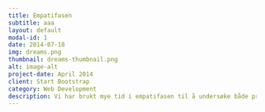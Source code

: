 ```yaml
---
title: Empatifasen
subtitle: aaa
layout: default
modal-id: 1
date: 2014-07-18
img: dreams.png
thumbnail: dreams-thumbnail.png
alt: image-alt
project-date: April 2014
client: Start Bootstrap
category: Web Development
description: Vi har brukt mye tid i empatifasen til å undersøke både problemstilling rundt mye stillesitting og problemstilling rundt overvekt. Omtrent midtveis ble det klart for oss at det ikke lar seg gjøre å kun bruke aktivitet til å gå ned i vekt, man må også endre kosthold og livsstil. Barneovervektsproblemstillingen ble for stor og kompleks – den lot seg ikke avgrense; her må man se på både det fysiske og det psykiske, det omkringliggende og kosthold. Vi ble enige om å endre fokus til å arbeide med et forebyggende prosjekt der vi skulle utvikle en bevegelsesmotivator for alle barn gjennom bruk av gamification. Vi har også brukt tid på å undersøke fenomenet gamification – hvorfor dette kan være et fint virkemiddel for å få barn til å være i aktivitet. <h5>En rundtur i nabolaget — med test av lekestativ </h5> Øyvind tok seg en runde i nabolaget for å se på uteaktivitet blant barn og unge. På turen var han innom en liten lekeplass i Nedre Lønborg – ingen barn eller voksne, Bimbobakken – ingen barn eller voksne, Helleneset friluftsområde – ingen barn eller voksne, Lønborg ballbinge – ingen barn eller voksne, Hellebakken Barnehage – ingen barn eller voksne, Hellen skole – en gutt spiller fotball alene, Stemmemyren Idrettspark – mange barn, unge, voksne, Øyjorden barnehage – ingen barn eller voksne, Øvre Hellen friluftsområde – noen voksne turgåere. <br><br>Alle ungene er i Stemmemyren idrettspark, der det er gratis tilbud for barn gjennom vinteren. Det er flest gutter i aktivitet, og mange aktiviteter om hverandre. Jenter i tenårene er aktivitetsledere. Foreldrene ser på eller deltar. Det selges vafler. <br><br> Øyvind snakker med gutten som spilte fotball alene; Han hadde spilt med en kompis en times tid før kompisen måtte gå hjem. Han liker å spille i ballbingen, den er lett tilgjengelig og man treffer som regel noen å spille med. Han liker å spille data eller leke med andre leker hjemme, men liker best fotball. Etterhvert kommer en far med to sønner. Faren forteller at guttene har fått en PS, men han bestemmer hvor mye de får spille. De blir fort hektet. De får ikke spille voldsspill, det går i FIFA. Nesten alle guttene på skolen spiller fotball, det er få andre valg i området. <br> <br> Øyvind tester slengdissen i Bimboparken, og holdt på å delje i treet. Den var dårlig sikret og ukomfortabel, testet lekeapparater ved Hellebakken barnehage som var helt ok, testet storhusken ved Hellen skole og disse/sklie ved Øvre Hellen friluftsområde. <br><br><i><strong>Hovedlæring:</strong> lekeplassene er tomme. Der det er barn, er det organisert i idrettshall</i><br><br> <h5>Observasjoner ved Skogvåg SFO — jeg er tung altså…</h5> Vi fikk delta på en filmkveld ved Skogvåg SFO der barna skulle være med på å lage alternativt, sunt kinosnop. I løpet av kvelden skulle man se på en film om aktivitetsspillet «Hvalen Våge», få gode innspill til sunt snop og bli intervjuet om aktivitet og kosthold. Barna er i alderen seks til ti år, fordelt jevnt mellom jenter og gutter. Barna liker sunt snop, men foretrekker vanlig snop. <br><br> Barna liker helt klart å være i bevegelse, etter filmen vil de arrangere dansekonkurranse. De vet hvorfor de bør velge frukt, fordi det er sunt og man får muskler av det. De liker kino fordi man får kinosnop og fordi det er stille og rolig der. De liker dataspill fordi det er mye å velge mellom og fordi man kan bygge ting. De liker best å leke inne fordi de kan leke med voksne, det er flere ting å gjøre og det er rolig. De liker å leke ute fordi det er stor plass, men de syns det er kjedeligere ute og de kan bli skitne. <br><br><i><strong>Hovedlæring:</strong> barn vet hva som er bra for dem, de er klar over egen størrelse og de liker at de selv kan velge mellom fart og ro.</i><br><br> <h5>Innblikk i gamification </h5>I slutten av mai deltok vi på et Gamification-seminar initiert av Universitetet i Bergen. På seminaret deltok fem foredragsholdere som på ulike måter arbeider med gamification. Sebastian Deterding fra Northeastern University, Boston, forteller at flere store bedrifter har endret fokus fra produkt og bruk til motivasjon for bruk og involvering. De vil ikke bygge bedre produkter, men skape bedre brukere av produktene. Gøy er bare et annet ord for læring. Folk har ikke bare fysiske behov, men også psykiske; en følelse av mestring, autonomi, relasjon og progresjon. Videre sier han at mål og regler gir interessante utfordringer som sammen med tilbakemeldinger gir en opplevelse av mestring. All lek er frivillig aktivitet – autonomi. Det må være en overordnet følelse av mening som gir relasjon – for eksempel delte verdier som større omsorg for andre spillere enn for spillet selv. Og den totale opplevelsen må være bygd på et godt utformet system. <br><br> <i>Simon McCallum </i> fra Høgskolen i Gjøvik fortalte om valuta, poeng, belønningssystemer og status som verktøy til å skape opplevelse i spill. Hovedvirkemidlene er poeng, emblemer og topplister. Mennesker har behov for å være i kontroll, tilhøre og oppnå. Forskjellige typer mennesker blir motivert på forskjellig måte – de fleste lærer når de konsentrerer seg om å lære. Det er viktig å velge virkemidlene etter hva man ønsker å oppnå.<br><br> <i>Natalia Mæhle</i> fra Høgskolen i Bergen forteller om flytteori som en balanse mellom det som blir for spennende og det som er for kjedelig. For å oppnå spillykke må man ha et klart sett regler, umiddelbare tilbakemeldinger og en god balanse mellom mestring og utfordring. Spesielle karakteristikker som ligger i spill er mål som gir mening, regler og grenser, konstant tilbakemelding og en følelse av frivillighet. Selskaper ønsker i dag å tilføre en lekenhet til sine kundesystemer, der kunden blir en aktiv deltaker heller en en passiv mottaker. <br><br> <i>David Smith og Hogne Malum Gjersvik</i> presenterte ulike produktersom begge baserer seg på gamification. David Smith sitt selskap hadde utviklet et spillgrensesnitt for salgspersonell og Hogne Malum Gjersvik fra Cap Gemini hadde vært med å utvikle en trafikkrapporteringsapp for barn. <br><br> Ved et oppfølgingsintervju med Hogne Malum Gjersvik fra Capgemini, uttalte han at det aller viktigste var at de hadde gode ambassadører for appen, det holder ikke å bare legge ut i appstore og vente på at den taes i bruk; <br>— <i>Legg en god plan for hele utrullingen. <br> — Lag noe som er nytt og ikke er på markedet fra før, lag en løsning som treffer! Gjør det superenkelt for alle.</i> <br><br> Som målgruppe trenger barn mer guiding, men til gjengjeld blir barn fortere superbrukere. Man må være god på oppfølging og gi rikelig med informasjon. Det er viktig å få foreldrene med på laget så tidlig som mulig – de er en viktig stakeholder-gruppe.<br><br> <i><strong>Hovedlæring:</strong> man må ha et klart sett regler, umiddelbare tilbakemeldinger og en god balanse mellom mestring og utfordring. (en følelse av mestring, autonomi, relasjon og progresjon).</i><br><br> <h5> Gamification i skolen og spill i hverdagen</h5> Øyvind deltok på en workshop om spill i skolen ved Nordahl Grieg videregående. Her lærte han at spill kan brukes til undervisning i mer eller mindre alle fag. Mange av dem inneholder elementer som vi selv blir stilt ovenfor og må forholde oss til hver dag. Lærere kan bruke spillhistorien og knytte den til kompetansemål i læreplanen. <br><br>Når elever spiller sammen i par eller hele klassen sammen går de inn i en modus for refleksjon og får felles relasjoner til problematikken de står ovenfor. Historisk korrekte gjengivelser i spillene gjør at elvene kommer med helt andre forutsetninger for å lære. For elevene kan det bli “døden” å høre på en lærer som står å preker. Det ligger masse fysikk og matematikk bak spillutviklingen. Spill som f.ex. Portal 2 kan brukes til gjøre fysikkeksperimenter. Her er det tatt hensyn til gjeldene regler for masse, tid og rom. Minecraft er “digital lego” som kan benyttes til prosjekter hvor elvene bygger noe sammen. Arbeidene stiller krav til eleven på lik linje som i arbeidslivet, og de må organisere seg selv og arbeidet for å nå målene. <br><br>I begynnelsen av juni intervjuet vi Alexander, spillpedagog ved Nordahl Grieg Videregående, og datteren hans «Søta». Han sier at en av tingene han har observert er elevenes ønske om å hjelpe hverandre i spillet. Det er andre elever enn de vanlige som står frem som ekstra gode – de får vist sin evne til å få fremdrift og se løsninger i spillet. Et annet særtrekk er driven etter å komme til neste nivå. Dette gir både cred og en opplevelse av mestring. Man får en kunnskap man ikke hadde, og som ikke alle andre har. <br><br>Ved intervju med en tenåringsgamer fant vi at det er gøy å spille spill der man spiller i team med andre. Og at vanskelige spill kan være gøy. Når han spiller så kan han glemme å gjøre andre ting, glemme tid og sted. Fokuset på spillet blir så stor at man glemmer alt som er ondt. Spill blir kjedelige når de er gjentakende og man må gjøre det samme hele tiden. Det er også kjekt om det er en form for handel i spillet, der man kan kjøpe og selge ting. Spilleren føler at han har blitt god teamplayer og har fått god reaksjonstid, men det hjelper ikke på skolearbeidet.<br><br><i> — Det hadde vært kult å spille ute, men de fleste som spiller er ganske late, de gidder ikke gå ut. </i> <br><br> Hvis man skal lage dataspill man spiller ute, må man ha et godt belønningssystem, det er fett å samle ting og samle poeng med venner, og det må gjøres skikkelig. <br><br> Vi intervjuet også ansatte ved en spillbutikk i sentrum, Game Bergen. De fortalte at rollespill er mest populære. Det er mest kvinner som kjøper spill rettet som treningsøkter. Alle typer folk kjøper spill, men i kundegruppen er det flest gutter mellom ti og tyve år. <br><br> <i><strong>Hovedlæring:</strong> den sosiale biten er viktig i spill, dette med å jobbe sammen med å løse oppgaver for å nå et mål er viktig.</i><br><br> <h5>De andre, aktive..</h5> Olav på seksten år bor i Hardanger. Han liker best gym på skolen, og syns det er for lite aktivitet i skolen. Han liker best å stå på ski og sykle – dette er krevende aktiviteter, og han kan alltid lære noe nytt. Alle vennene driver med det samme. <br><br> <i>— Det er lyst til å bli så god som mulig som driver meg.</i> <br><br> På skolen så er det læring som er motivatoren, det er viktig for framtiden. Olav vil gjerne gå på idrettslinjen og kanskje bli skiinstruktør. Olav har playstation, men spiller lite. Om han spiller, så er bilspill mest moro. <br><br> Solveig er 13 år, og bor også i Hardanger. Hun liker best gym og samfunnsfag, gym fordi da slipper hun å sitte i ro. Solveig syns det er for mye stillesitting på skolen. Det er tungt å sitte stille lenge, da får hun vondt i kroppen. De fleste vennene er aktive, og hun har en stor vennekrets. Ski er gøyest – det er både spennende og utfordrende. <br><br> — Jeg liker ikke å sitte i ro! <br><br> Solveig spiller ikke dataspill, hun har ingen interesse for det. Om hun skulle spilt dataspill, foretrekker hun spill der det er bevegelse (wii, kinect) <br> <br> <i><strong>Hovedlæring:</strong> den sosiale biten er viktig i spill, dette med å jobbe sammen med å løse oppgaver for å nå et mål er viktig.</i><br><br> <h5>I skolen </h5> I august var Øyvind elev for en dag i første klasse ved Flaktveit barneskole. I klassen var det 16 elever, flest gutter. Klassen har bare gått på skole i én uke. Fire av barna har ulike diagnoser som ADHD og Tourettes. I løpet av dagen skal barna lære tall og bokstaven i. Det er ulike grader av ro og bråk i klasserommet gjennom dagen. Flere ganger må de tilkalle ekstra hjelp for å roe ned klassen.<br><br> <i>— Det er for lenge for barna å være i ro i 1 time og 30 minutter. Før var timene 45 minutter, også det er i meste laget. </i><br><br>Midt på dagen får barna en times frikvarter. Det er full fart gjennom hele timen. <br><br>Lærerne mener det er for tidlig å la barna begynne på skolen som seksåringer. De er ikke modne nok. Kravene er til læring er for store, det var i utgangspunktet ment at 1.klasse skulle være mer lek. Timene kan være litt for lange, en lærer mener de på dette trinnet bør være max 20 minutter. På parkeringsplassen kan man se hvem av elvene som blir overvektige det er de som blir kjørt til skolen ifølge en lærer. <br><br>Det ble påpekt at elvene var lite aktive på fritiden, og at de hadde spesielt mye energi denne dagen. Leketimen gjør godt, men de kunne nok bevegd seg mer. Elvene sliter med å sitte i ro. <br><br> <i><strong>Hovedlæring:</strong> Elvene sliter med å sitte i ro.</i><br><br> <h5> De erfarne, tett på barn i aktivitet </h5> <br> <i>Barnas Fysioterapisenter</i> er en stiftelse som tilbyr fysisk aktivitet for barn med overvekt eller fedme. De arrangerer blant annet Gøy med gym, der barna får prøve ulike former for fysisk aktivitet og trening der bevegelsesglede og motivasjon for egen aktivitet er et mål. <br><br>Kine Tveten ved Barnas Fysioterapisenter forteller at de må finne det som motiverer den enkelte. Ting som motiverer kan være at det er gøy, at barna kan komme med tilbakemeldinger og forslag til aktiviteter, at det er voksne tilstede, at barna blir sett, at de blir utfordret til å bruke fantasien, at øvelsene er tilpasset slik at barna skal mestre dem. Hun forteller videre at innsalget er viktig for motivasjonen; det heter for eksempel ikke lekser, det heter oppdrag. Hos BFS er barna i trygge omgivelser, de blir ikke dømt. Alle barna har forskjellige behov og er på forskjellig nivå, som gjør det vanskelig for lærerne å tilfredsstille alle barna. <i>— Barn er ikke skapt for å være i de rammene som skolen har.</i> <br><br> <i>Frisklivsentralen</i> er et kommunalt kompetansesenter med tilbud til personer og grupper som har behov for hjelp til å endre helseatferd. Brukerne er familier med barn i alderen seks til elleve år som har overvekt – de er henvist av skolehelsetjenesten. De kommer fra alle typer familier og fra alle samfunnslag. Innvandrere er en økende gruppe fordi mattilbud endrer seg. De er ofte lettere å jobbe med; de er nysgjerrige på norsk kultur og vil gjerne tilpasse seg. <br><br> <i>— Hele familien må være med. Foreldre er viktige rollemodeller og tiltretteleggere. Jo tidligere man kommer i gang med gode vaner jo bedre blir det.</i> <br><br> Det kan være vanskelig å få foreldrene til å stille. De prioriterer ikke aktiviteten og har ikke tid. Man ser at det skjer noe med barn i seksårsalderen. Da går barna fra barnehage til skole, aktivitetsnivået går ned og barna sitter mer i ro. Alt er basert på frivillighet. Barna blir motivert/påvirket av omgivelsene. Mestringsopplevelsen er en viktig faktor som gir motivasjon til endring. Terskelen skal være så lav som mulig. Det er fokus på at det skal være gøy. <br><br>— Vi opplever at barna mestrer mer i vårt program enn på skolen, nettopp pga at alle aktiviteter er tilpasset. <br><br> <i>Folkelig</i> har som mål og gjøre helsefremmende aktiviteter tilgjengelig for folk der de bor, og satser på samarbeid som bygger en god  nærmiljøkultur og bringer sosial kapital til store og små lokalsamfunn. <br><br> <i>Gategym</i> er et lavterskel tilbud hvor mestring og glede er det viktigste, Det foregår ute og lokalt slik at man blir en del av nabolaget. Det er foreløpig flest damer som deltar. Det som motiverer til deltakelse er at det ikke må være kleint, og at man kan yte det man klarer. Variasjon og kombinasjon av øvelser må være stor. Deltakeren må ha litt spenning i hva som kommer. <br><br><i>Karina Opdal</i> jobber blant annet med BIT20 sine barneprosjekt ute i skolene og hun jobber som teater- og operainstruktør for barn og unge. Karina bruker ofte fysiske lekbaserte øvelser for å varme opp, komme i gang, kjenne puls, skape trygghet og god gruppedynamikk <br><br> — Det viktigste er å jobbe ut fra trygge rammer. <br><br> Det å jobbe med andre i sirkel, skape trygghet og samspill i lekbaserte opplegg, skape variasjon, gi et forhold til tempo – alt dette er fin inngang til å jobbe med barn og unge. Leken og aktiviteten er krevende fysisk arbeid, men barna glemmer det. De spiller på lag og får et forhold til sine egne kinestetiske sanser. Å bygge gode grupper er viktig, leken ligger i bunnen. Barna får ikke velge gruppe selv. De setter gjerne sammen grupper av barn som ikke er så mye sammen ellers. For barn som vegrer seg så handler det om å lage gode rammer; lett og trygt, rom for å feile, ikke prestasjon. Oppgavene består ofte av en type øvelser som gjør at alle blir sett, ingen blir utelatt, ingen er flinkere eller bedre enn andre. Barna blir oppmuntret til å lage egne leker eller opplegg som alle skal være med på. De tenker ikke på aktiviteten som kjedelige oppgaver. Barn og unge fanger også raskt opp entusiasme; det er viktig at lederne er med å leke og ikke bare står på sidelinjen. Noen barn er veldig bakpå eller trenger en annen type oppmerksomhet. Da kan det fungere å flytte fokus for dem ved for eksempel gi dem mer ansvar, la dem få være med å lede. Gi dem større følelse av viktighet. <br><br> Tror at ganske mange barn kan bli trigget av å bruke for eksempel teknologi som teller skritt og avstand. Så lenge skjerm/spill er involvert, så kan man få det til. Men usikker på langsiktig effekt. Aktiviteten vil da være avhengig av entusiasmen rundt dupeditten. Hva skjer når den ikke er så engasjerende lenger? <br><br> <i><strong>Hovedlæring:</strong> Det handler om å lage gode rammer - lett og trygt, rom for å feile, ikke prestasjon. Det ikke må være kleint, og man kan yte det man klarer. Variasjon og kombinasjon av øvelser må være stor. Innsalget er viktig.</i><br><br> <h5>Fagfolkene</h5> <br> <i>Sosialantropolog Ellen M. Iveland Ersfjord</i> ved Norsk senter for barneforskning har forsket på norske rehabiliteringsprosjekter av barnefedme. Hun sier først og fremst at for å finne ut hva som motiverer barn, så bør vi snakke med barna. Og med tanke på om vi skal fokusere på kosthold eller bevegelse - Begge deler. Undersøkelser  har vist at barn med fedme har like dårlig livskvalitet som barn som går på cellegift. <br><br> — voksne bør ikke arrangere så mye, det blir fort ikke lenger på barnas premisser.<br><br> Aktivitet for barn med fedme/overvekt bør bevege seg mot lek og morsomme aktiviteter. De må føle seg trygg i omgivelsene. Aktiviteter der du aldri taper eller blir slått ut er populære. De liker aktiviteter som ikke er ekskluderende, men derimot lekbaserte og morsomme. De er opptatt av blindt valg når man deler inn lag, at ingen kan velges bort. Barn liker å være med foreldrene. Det er ideelt sett i barnehagealder man kan påvirke mest til aktivitet og godt kosthold. <br><br> <i>Yngvild Danielsen</i> er postdoktor og psykolog ved Universitetet i Bergen. Hun arbeider med familiebasert kognitiv atferdsterapi (FBSFT) for å endre livsstil hos familier med barn som sliter med overvekt og fedme. Målet med terapiformen er å gå ned i vekt og endre livsstilsvaner. <br><br>Terapiformen inkluderer at man kan tjene poeng ved god adferd, som kan hentes ut i avtalte belønninger. Alle i familien får egne målsetninger og alle får belønning. I tillegg får barna gjennom samtaleterapi en verktøykasse til å takle vanskelige situasjoner på en god måte. Man jobber med opprettholdende mekanismer som å  identifisere gode/uheldige tankemønstre, sette grenser, sette gode mål, gir belønning og ros, gjøre gode strukturer til vaner. <br><br>Yngvild gir noen kriterier for motivasjonsverktøy; Verktøyet må gi en god opplevelse, være sosialt og gi følelse av mestring. Det må være belønnende og gi positive tilbakemeldinger på det en gjør. For å nå ut må man finne noe som er kjekt, som framstår som attraktivt og morsomt. Og man må finne verktøy som kan gjøre fysisk aktivitet til en vane. <br><br>— Noe man går inn i, fortsetter å være der, jevnlig feedback, virtuell virkelighet, få påminnelser, belønningssystem, gjøre forskjellige ting, samle poeng. <br><br>Barn som er vant til å bruke dataspill som hovedarena for sosialt samvær har gjerne litt dårlig oppfinnsomhet til å finne på andre ting å gjøre. De trenger hjelp til å tenke i nye baner om hva man kan gjøre av  aktiviteter som kan gå inn i hverdagen. <br><br> <i><strong>Hovedlæring:</strong> Ikke tenke som en voksen og høre på barna selv. Motivasjonsverktøy må gi en god opplevelse, være sosialt og gi følelse av mestring. Det må være belønnende og gi positive tilbakemeldinger på det en gjør. Det må lære bevegelsesglede og gjøre fysisk aktivitet til en vane.</i><br><br> <h5>Oppsummering</h5> <br>Flere av våre stakeholders mener at om man skal bidra til livsstilsendring, så bør man arbeide med barn som er så unge som mulig. Fra seksårsalderen blir barn mer stillestittende og får flere forpliktelser på skole. Her blir barna lært opp til å sitte i ro. Innen de når tenårene er mye av vaner og preferanser lagt. Tenåringer er en mye vanskeligere gruppe å arbeide med. Barn er ganske aktive fra seks til omtrent niårsalderen. Omtrent en av fire niåringer sitter for mye stille. Fra ni til femten år halveres aktivitetsnivået. Mye av dagens aktivitet for barn og unge er organisert. <br><br> For å skape et motivasjonsverktøy for barn så er det endel kriterier som må være på plass<span>:</span><li>det må være lavterskel og frivillig med rom for å feile</li><li> det må være sosialt og gjerne ha en form for samarbeid, men man må ikke kunne velges bort</li><li> det må være klare regler og umiddelbare tilbakemeldinger</li><li>det må være en god balanse mellom mestring og utfordring</li><li> variasjon er viktig, repetisjon er kjedelig</li><li>det må være belønnende</li><li>det må lære bevegelsesglede for å kunne gjøre fysisk aktivitet til en vane</li>
---
```

